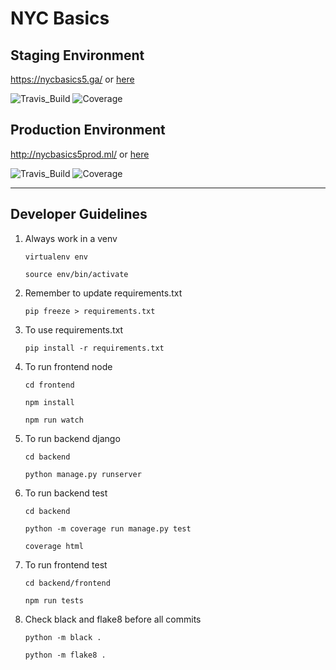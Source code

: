 # NYC Basics

## Staging Environment

https://nycbasics5.ga/ or [here](http://nycbasics-staging-env.eba-gvsq4xxk.us-west-2.elasticbeanstalk.com/)

![Travis_Build](https://img.shields.io/travis/com/gcivil-nyu-org/team-5-inperson/develop)
![Coverage](https://img.shields.io/coveralls/github/gcivil-nyu-org/team-5-inperson/develop)


## Production Environment

http://nycbasics5prod.ml/ or [here](http://prod-nycbasics-env.eba-3eua6rjz.us-west-2.elasticbeanstalk.com/)


![Travis_Build](https://img.shields.io/travis/com/gcivil-nyu-org/team-5-inperson/master)
![Coverage](https://img.shields.io/coveralls/github/gcivil-nyu-org/team-5-inperson/master)

---

## Developer Guidelines
1. Always work in a venv

    ```virtualenv env```

    ```source env/bin/activate```

2. Remember to update requirements.txt

    ```pip freeze > requirements.txt```

3. To use requirements.txt

    ```pip install -r requirements.txt```

4. To run frontend node

    ```cd frontend```

    ```npm install```

    ```npm run watch```

5. To run backend django

    ```cd backend```

    ```python manage.py runserver```

6. To run backend test

    ```cd backend```

    ```python -m coverage run manage.py test```

    ```coverage html```

7. To run frontend test

    ```cd backend/frontend```

    ```npm run tests```

8. Check black and flake8 before all commits

    ```python -m black .```

    ```python -m flake8 .```

